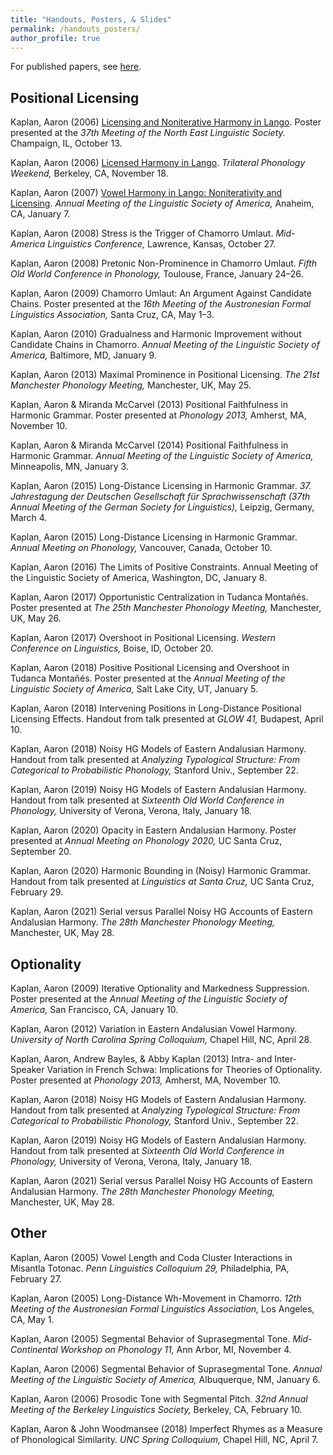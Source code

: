 ```yaml
---
title: "Handouts, Posters, & Slides"
permalink: /handouts_posters/
author_profile: true
---
```


For published papers, see [here](research.md).

## Positional Licensing

Kaplan, Aaron (2006) [Licensing and Noniterative Harmony in Lango](../files/Lango_NELS_poster.pdf). Poster presented at the *37th Meeting of the North East Linguistic Society.* Champaign, IL, October 13.

Kaplan, Aaron (2006) [Licensed Harmony in Lango](../files/Lango_TREND_handout.pdf). *Trilateral Phonology Weekend,* Berkeley, CA, November 18.

Kaplan, Aaron (2007) [Vowel Harmony in Lango: Noniterativity and Licensing](../files/Lango_LSA_handout.pdf). *Annual Meeting of the Linguistic Society of America,* Anaheim, CA, January 7.

Kaplan, Aaron (2008) Stress is the Trigger of Chamorro Umlaut. *Mid-America Linguistics Conference,* Lawrence, Kansas, October 27.

Kaplan, Aaron (2008) Pretonic Non-Prominence in Chamorro Umlaut. *Fifth Old World Conference in Phonology,* Toulouse, France, January 24–26.

Kaplan, Aaron (2009) Chamorro Umlaut: An Argument Against Candidate Chains. Poster presented at the *16th Meeting of the Austronesian Formal Linguistics Association,* Santa Cruz, CA, May 1–3.

Kaplan, Aaron (2010) Gradualness and Harmonic Improvement without Candidate Chains in Chamorro. *Annual Meeting of the Linguistic Society of America,* Baltimore, MD, January 9.

Kaplan, Aaron (2013) Maximal Prominence in Positional Licensing. *The 21st Manchester Phonology Meeting,* Manchester, UK, May 25.

Kaplan, Aaron & Miranda McCarvel (2013) Positional Faithfulness in Harmonic Grammar. Poster presented at *Phonology 2013,* Amherst, MA, November 10.

Kaplan, Aaron & Miranda McCarvel (2014) Positional Faithfulness in Harmonic Grammar. *Annual Meeting of the Linguistic Society of America,* Minneapolis, MN, January 3.

Kaplan, Aaron (2015) Long-Distance Licensing in Harmonic Grammar. *37. Jahrestagung der Deutschen Gesellschaft für Sprachwissenschaft (37th Annual Meeting of the German Society for Linguistics),* Leipzig, Germany, March 4.

Kaplan, Aaron (2015) Long-Distance Licensing in Harmonic Grammar. *Annual Meeting on Phonology,* Vancouver, Canada, October 10.

Kaplan, Aaron (2016) The Limits of Positive Constraints. Annual Meeting of the Linguistic Society of America, Washington, DC, January 8.

Kaplan, Aaron (2017) Opportunistic Centralization in Tudanca Montañés. Poster presented at *The 25th Manchester Phonology Meeting,* Manchester, UK, May 26.

Kaplan, Aaron (2017) Overshoot in Positional Licensing. *Western Conference on Linguistics,* Boise, ID, October 20.

Kaplan, Aaron (2018) Positive Positional Licensing and Overshoot in Tudanca Montañés. Poster presented at the *Annual Meeting of the Linguistic Society of America,* Salt Lake City, UT, January 5.

Kaplan, Aaron (2018) Intervening Positions in Long-Distance Positional Licensing Effects. Handout from talk presented at *GLOW 41,* Budapest, April 10.

Kaplan, Aaron (2018) Noisy HG Models of Eastern Andalusian Harmony. Handout from talk presented at *Analyzing Typological Structure: From Categorical to Probabilistic Phonology,* Stanford Univ., September 22.

Kaplan, Aaron (2019) Noisy HG Models of Eastern Andalusian Harmony. Handout from talk presented at *Sixteenth Old World Conference in Phonology,* University of Verona, Verona, Italy, January 18.

Kaplan, Aaron (2020) Opacity in Eastern Andalusian Harmony. Poster presented at *Annual Meeting on Phonology 2020,* UC Santa Cruz, September 20.

Kaplan, Aaron (2020) Harmonic Bounding in (Noisy) Harmonic Grammar. Handout from talk presented at *Linguistics at Santa Cruz,* UC Santa Cruz, February 29.

Kaplan, Aaron (2021) Serial versus Parallel Noisy HG Accounts of Eastern Andalusian Harmony. *The 28th Manchester Phonology Meeting,* Manchester, UK, May 28.





## Optionality

Kaplan, Aaron (2009) Iterative Optionality and Markedness Suppression. Poster presented at the *Annual Meeting of the Linguistic Society of America,* San Francisco, CA, January 10.

Kaplan, Aaron (2012) Variation in Eastern Andalusian Vowel Harmony. *University of North Carolina Spring Colloquium,* Chapel Hill, NC, April 28.

Kaplan, Aaron, Andrew Bayles, & Abby Kaplan (2013) Intra- and Inter-Speaker Variation in French Schwa: Implications for Theories of Optionality. Poster presented at *Phonology 2013,* Amherst, MA, November 10.

Kaplan, Aaron (2018) Noisy HG Models of Eastern Andalusian Harmony. Handout from talk presented at *Analyzing Typological Structure: From Categorical to Probabilistic Phonology,* Stanford Univ., September 22.

Kaplan, Aaron (2019) Noisy HG Models of Eastern Andalusian Harmony. Handout from talk presented at *Sixteenth Old World Conference in Phonology,* University of Verona, Verona, Italy, January 18.

Kaplan, Aaron (2021) Serial versus Parallel Noisy HG Accounts of Eastern Andalusian Harmony. *The 28th Manchester Phonology Meeting,* Manchester, UK, May 28.


## Other

Kaplan, Aaron (2005) Vowel Length and Coda Cluster Interactions in Misantla Totonac. *Penn Linguistics Colloquium 29,* Philadelphia, PA, February 27.

Kaplan, Aaron (2005) Long-Distance Wh-Movement in Chamorro. *12th Meeting of the Austronesian Formal Linguistics Association,* Los Angeles, CA, May 1.

Kaplan, Aaron (2005) Segmental Behavior of Suprasegmental Tone. *Mid-Continental Workshop on Phonology 11,* Ann Arbor, MI, November 4.

Kaplan, Aaron (2006) Segmental Behavior of Suprasegmental Tone. *Annual Meeting of the Linguistic Society of America,* Albuquerque, NM, January 6.

Kaplan, Aaron (2006) Prosodic Tone with Segmental Pitch. *32nd Annual Meeting of the Berkeley Linguistics Society,* Berkeley, CA, February 10.

Kaplan, Aaron & John Woodmansee (2018) Imperfect Rhymes as a Measure of Phonological Similarity. *UNC Spring Colloquium,* Chapel Hill, NC, April 7.

